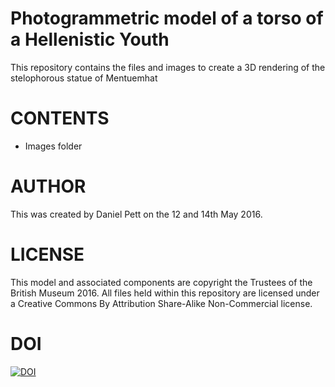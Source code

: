 Photogrammetric model of a torso of a Hellenistic Youth
=======================================================


This repository contains the files and images to create a 3D rendering of the stelophorous statue of Mentuemhat

CONTENTS
========
* Images folder


AUTHOR
======

This was created by Daniel Pett <dpett at britishmuseum dot org> on the 12 and 14th May 2016.

LICENSE
=======

This model and associated components are copyright the Trustees of the British Museum 2016. All files held within this repository are licensed under a Creative Commons By Attribution Share-Alike Non-Commercial license.

DOI
===

[![DOI](https://zenodo.org/badge/59014771.svg)](https://zenodo.org/badge/latestdoi/59014771)
